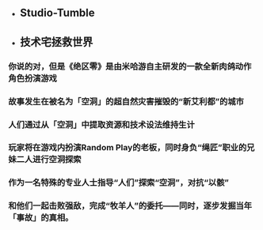 * ## Studio-Tumble
* ## 技术宅拯救世界
  
### 你说的对，但是《绝区零》是由米哈游自主研发的一款全新肉鸽动作角色扮演游戏
### 故事发生在被名为「空洞」的超自然灾害摧毁的“新艾利都”的城市
### 人们通过从「空洞」中提取资源和技术设法维持生计
### 玩家将在游戏内扮演Random Play的老板，同时身负“绳匠”职业的兄妹二人进行空洞探索
### 作为一名特殊的专业人士指导“人们”探索“空洞”，对抗“以骸”
### 和他们一起击败强敌，完成“牧羊人”的委托——同时，逐步发掘当年「事故」的真相。

